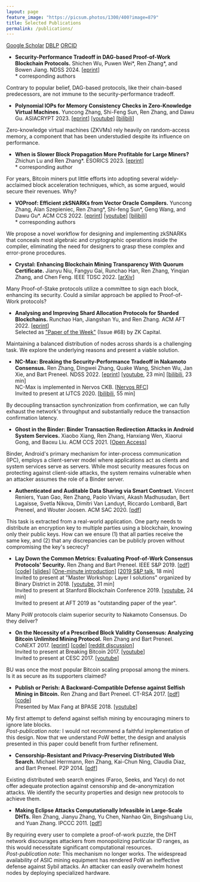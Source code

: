 ```yaml
---
layout: page
feature_image: "https://picsum.photos/1300/400?image=879"
title: Selected Publications
permalink: /publications/
---
```

[Google Scholar](https://scholar.google.com/citations?user=JB1uRvQAAAAJ&hl=en) [DBLP](https://dblp.org/pid/68/6577-3.html) [ORCID](https://orcid.org/0000-0003-2063-1769)

* **Security-Performance Tradeoff in DAG-based Proof-of-Work Blockchain Protocols.** Shichen Wu, Puwen Wei\*, Ren Zhang\*, and Bowen Jiang. NDSS 2024. [[eprint](https://eprint.iacr.org/2023/1089)]  
\* corresponding authors

Contrary to popular belief, DAG-based protocols, like their chain-based predecessors, are not immune to the security-performance tradeoff.

* **Polynomial IOPs for Memory Consistency Checks in Zero-Knowledge Virtual Machines.** Yuncong Zhang, Shi-Feng Sun, Ren Zhang, and Dawu Gu. ASIACRYPT 2023. [[eprint](https://eprint.iacr.org/2023/1555)] [[youtube](https://youtu.be/ufInKsFa7k4?si=4tytv_kJ-cDsMpyg&t=5231)] [[bilibili](https://www.bilibili.com/video/BV1eg4y1o7Jp/?spm_id_from=333.337.search-card.all.click&vd_source=b4d10a772adba7121193377a41d4caaf)]

Zero-knowledge virtual machines (ZKVMs) rely heavily on random-access memory, a component that has been understudied despite its influence on performance.

* **When is Slower Block Propagation More Profitable for Large Miners?** Zhichun Lu and Ren Zhang*. ESORICS 2023. [[eprint](https://eprint.iacr.org/2023/891)]  
\* corresponding author

For years, Bitcoin miners put little efforts into adopting several widely-acclaimed block acceleration techniques, which, as some argued, would secure their revenues. Why?

* **VOProof: Efficient zkSNARKs from Vector Oracle Compilers.** Yuncong Zhang, Alan Szepieniec, Ren Zhang\*, Shi-feng Sun\*, Geng Wang, and Dawu Gu*. ACM CCS 2022. [[eprint](https://eprint.iacr.org/2021/710)] [[youtube](https://www.youtube.com/watch?v=uzOW0D7nvpo)] [[bilibili](https://www.bilibili.com/video/BV1vx1NY8EZK/?vd_source=584ee066ee4a8e89fcbd3788bbd817a4)]  
\* corresponding authors

We propose a novel workflow for designing and implementing zkSNARKs that conceals most algebraic and cryptographic operations inside the compiler, eliminating the need for designers to grasp these complex and error-prone procedures.

* **Crystal: Enhancing Blockchain Mining Transparency With Quorum Certificate.** Jianyu Niu, Fangyu Gai, Runchao Han, Ren Zhang, Yinqian Zhang, and Chen Feng. IEEE TDSC 2022. [[arXiv](https://arxiv.org/abs/2312.00741)]

Many Proof-of-Stake protocols utilize a committee to sign each block, enhancing its security. Could a similar approach be applied to Proof-of-Work protocols?

* **Analysing and Improving Shard Allocation Protocols for Sharded Blockchains.** Runchao Han, Jiangshan Yu, and Ren Zhang. ACM AFT 2022. [[eprint](https://eprint.iacr.org/2020/943)]  
Selected as ["Paper of the Week"](https://zkcapital.substack.com/) (Issue #68) by ZK Capital.

Maintaining a balanced distribution of nodes across shards is a challenging task. We explore the underlying reasons and present a viable solution.

* **NC-Max: Breaking the Security-Performance Tradeoff in Nakamoto Consensus.** Ren Zhang, Dingwei Zhang, Quake Wang, Shichen Wu, Jan Xie, and Bart Preneel. NDSS 2022. [[eprint](https://eprint.iacr.org/2020/1101)] [[youtube](https://www.youtube.com/watch?v=CyT3mPOROes), 23 min] [[bilibili](https://www.bilibili.com/video/BV1XP411n7qV/?spm_id_from=333.337.search-card.all.click&vd_source=b4d10a772adba7121193377a41d4caaf), 23 min]  
NC-Max is implemented in Nervos CKB. [[Nervos RFC](https://github.com/nervosnetwork/rfcs/blob/master/rfcs/0020-ckb-consensus-protocol/0020-ckb-consensus-protocol.md)]  
Invited to present at IJTCS 2020. [[bilibili](https://www.bilibili.com/video/BV1NT4y1A7Wk/?spm_id_from=333.337.search-card.all.click&vd_source=b4d10a772adba7121193377a41d4caaf), 55 min]

By decoupling transaction synchronization from confirmation, we can fully exhaust the network's throughput and substantially reduce the transaction confirmation latency.

* **Ghost in the Binder: Binder Transaction Redirection Attacks in Android System Services.** Xiaobo Xiang, Ren Zhang, Hanxiang Wen, Xiaorui Gong, and Baoxu Liu. ACM CCS 2021. [[Open Access](https://dl.acm.org/doi/pdf/10.1145/3460120.3484801)]

Binder, Android's primary mechanism for inter-process communication (IPC), employs a client-server model where applications act as clients and system services serve as servers. While most security measures focus on protecting against client-side attacks, the system remains vulnerable when an attacker assumes the role of a Binder server.

* **Authenticated and Auditable Data Sharing via Smart Contract.** Vincent Reniers, Yuan Gao, Ren Zhang, Paolo Viviani, Akash Madhusudan, Bert Lagaisse, Svetla Nikova, Dimitri Van Landuyt, Riccardo Lombardi, Bart Preneel, and Wouter Joosen. ACM SAC 2020. [[pdf](https://lirias.kuleuven.be/retrieve/596647/)]

This task is extracted from a real-world application. One party needs to distribute an encryption key to multiple parties using a blockchain, knowing only their public keys. How can we ensure (1) that all parties receive the same key, and (2) that any discrepancies can be publicly proven without compromising the key's secrecy?

* **Lay Down the Common Metrics: Evaluating Proof-of-Work Consensus Protocols' Security.** Ren Zhang and Bart Preneel. IEEE S&P 2019. [[pdf](https://www.esat.kuleuven.be/cosic/publications/article-3005.pdf)] [[code](https://github.com/nirenzang/PoWSecurity)] [[slides](https://www.ieee-security.org/TC/SP2019/SP19-Slides-pdfs/Ren_Zhang_02_-CommonMetrics.pdf)] [[One-minute introduction](https://www.youtube.com/watch?v=Q50bDTMzBKs)] [[2019 S&P talk](https://www.youtube.com/watch?v=Gs9TSpFSK_E), 18 min]  
Invited to present at "Master Workshop: Layer I solutions" organized by Binary District in 2018. [[youtube](https://www.youtube.com/watch?v=UV5E-DjCHn4), 31 min]  
Invited to present at Stanford Blockchain Conference 2019. [[youtube](https://www.youtube.com/watch?v=HiIQcdnKZBQ&list=PLxiUDysqkJ9xTGggKpeHwdANjPnM4Fxv3&index=28), 24 min]  
Invited to present at AFT 2019 as "outstanding paper of the year".

Many PoW protocols claim superior security to Nakamoto Consensus. Do they deliver?

* **On the Necessity of a Prescribed Block Validity Consensus: Analyzing Bitcoin Unlimited Mining Protocol.** Ren Zhang and Bart Preneel. CoNEXT 2017. [[eprint](https://eprint.iacr.org/2017/686)] [[code](https://github.com/nirenzang/Analyzing-Bitcoin-Unlimited)] [[reddit discussion](https://www.reddit.com/r/btc/comments/6o7l2t/on_the_necessity_of_a_prescribed_block_validity/)]  
Invited to present at Breaking Bitcoin 2017. [[youtube](https://www.youtube.com/live/0WCaoGiAOHE?si=To1zjz8CLXw2cEgW&t=4163)]  
Invited to present at CESC 2017. [[youtube](https://www.youtube.com/watch?v=P35M74KcLmA)]

BU was once the most popular Bitcoin scaling proposal among the miners. Is it as secure as its supporters claimed?

* **Publish or Perish: A Backward-Compatible Defense against Selfish Mining in Bitcoin.** Ren Zhang and Bart Preneel. CT-RSA 2017. [[pdf](https://www.esat.kuleuven.be/cosic/publications/article-2746.pdf)] [[code](https://github.com/nirenzang/Publish-or-Perish)]  
Presented by Max Fang at BPASE 2018. [[youtube](https://www.youtube.com/watch?v=ujz3sXpNgtc)]

My first attempt to defend against selfish mining by encouraging miners to ignore late blocks.  
*Post-publication note:* I would not recommend a faithful implementation of this design. Now that we understand PoW better, the design and analysis presented in this paper could benefit from further refinement.

* **Censorship-Resistant and Privacy-Preserving Distributed Web Search.** Michael Herrmann, Ren Zhang, Kai-Chun Ning, Claudia Diaz, and Bart Preneel. P2P 2014. [[pdf](https://git.gnunet.org/bibliography.git/plain/docs/DistributedSearch2014Hermann.pdf)]

Existing distributed web search engines (Faroo, Seeks, and Yacy) do not offer adequate protection against censorship and de-anonymization attacks. We identify the security properties and design new protocols to achieve them.

* **Making Eclipse Attacks Computationally Infeasible in Large-Scale DHTs.** Ren Zhang, Jianyu Zhang, Yu Chen, Nanhao Qin, Bingshuang Liu, and Yuan Zhang. IPCCC 2011. [[pdf]({{site.baseurl}}/assets/Making-Eclipse-Attacks-Computationally-Infeasible-in-Large-Scale-DHTs.pdf)]

By requiring every user to complete a proof-of-work puzzle, the DHT network discourages attackers from monopolizing particular ID ranges, as this would necessitate significant computational resources.  
*Post-publication note:* This mechanism no longer works. The widespread availability of ASIC mining equipment has rendered PoW an ineffective defense against Sybil attacks. An attacker can easily overwhelm honest nodes by deploying specialized hardware.